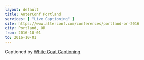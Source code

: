 ```yaml
---
layout: default
title: AnterConf Portland
services: [ "Live Captioning" ]
site: https://www.alterconf.com/conferences/portland-or-2016
city: Portland, OR
from: 2016-10-01
to: 2016-10-01
---
```


Captioned by [White Coat Captioning](http://www.whitecoatcaptioning.com/).
